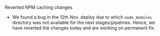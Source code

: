 Reverted NPM caching changes

* We found a bug in the 12th Nov. deploy due to which `node_modules` directory was not available for the next stages/pipelines. Hence, we have reverted the changes today and are working on permanent fix. 

